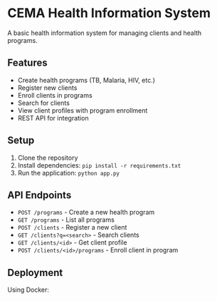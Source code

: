 # CEMA Health Information System

A basic health information system for managing clients and health programs.

## Features
- Create health programs (TB, Malaria, HIV, etc.)
- Register new clients
- Enroll clients in programs
- Search for clients
- View client profiles with program enrollment
- REST API for integration

## Setup

1. Clone the repository
2. Install dependencies: `pip install -r requirements.txt`
3. Run the application: `python app.py`

## API Endpoints

- `POST /programs` - Create a new health program
- `GET /programs` - List all programs
- `POST /clients` - Register a new client
- `GET /clients?q=<search>` - Search clients
- `GET /clients/<id>` - Get client profile
- `POST /clients/<id>/programs` - Enroll client in program

## Deployment

Using Docker: